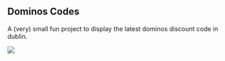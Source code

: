 
## Dominos Codes

A (very) small fun project to display the latest dominos discount code in dublin.

![](dominoscode.gif)

